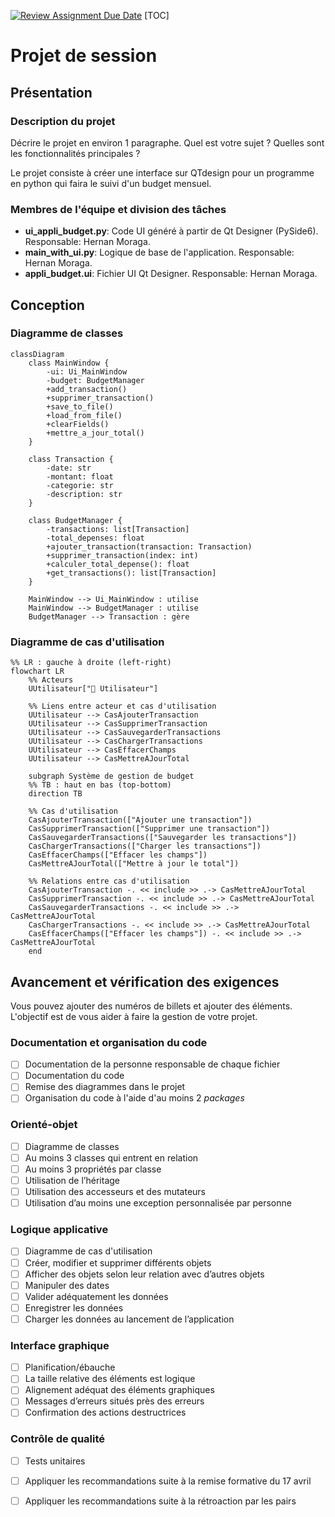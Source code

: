 [![Review Assignment Due Date](https://classroom.github.com/assets/deadline-readme-button-22041afd0340ce965d47ae6ef1cefeee28c7c493a6346c4f15d667ab976d596c.svg)](https://classroom.github.com/a/KmqJCl-o)
[TOC]

# Projet de session

## Présentation
### Description du projet
Décrire le projet en environ 1 paragraphe. Quel est votre sujet ? Quelles sont les fonctionnalités principales ?

Le projet consiste à créer une interface sur QTdesign pour un programme en python qui faira le suivi d'un budget mensuel. 

### Membres de l'équipe et division des tâches
- **ui_appli_budget.py**: Code UI généré à partir de Qt Designer (PySide6). Responsable: Hernan Moraga.
- **main_with_ui.py**: Logique de base de l'application. Responsable: Hernan Moraga.
- **appli_budget.ui**: Fichier UI Qt Designer. Responsable: Hernan Moraga.

## Conception

### Diagramme de classes

````mermaid
classDiagram
    class MainWindow {
        -ui: Ui_MainWindow
        -budget: BudgetManager
        +add_transaction()
        +supprimer_transaction()
        +save_to_file()
        +load_from_file()
        +clearFields()
        +mettre_a_jour_total()
    }

    class Transaction {
        -date: str
        -montant: float
        -categorie: str
        -description: str
    }

    class BudgetManager {
        -transactions: list[Transaction]
        -total_depenses: float
        +ajouter_transaction(transaction: Transaction)
        +supprimer_transaction(index: int)
        +calculer_total_depense(): float
        +get_transactions(): list[Transaction]
    }

    MainWindow --> Ui_MainWindow : utilise
    MainWindow --> BudgetManager : utilise
    BudgetManager --> Transaction : gère
````

### Diagramme de cas d'utilisation

````mermaid
%% LR : gauche à droite (left-right)
flowchart LR
    %% Acteurs
    UUtilisateur["👤 Utilisateur"]

    %% Liens entre acteur et cas d'utilisation
    UUtilisateur --> CasAjouterTransaction
    UUtilisateur --> CasSupprimerTransaction
    UUtilisateur --> CasSauvegarderTransactions
    UUtilisateur --> CasChargerTransactions
    UUtilisateur --> CasEffacerChamps
    UUtilisateur --> CasMettreAJourTotal

    subgraph Système de gestion de budget
    %% TB : haut en bas (top-bottom)
    direction TB

    %% Cas d'utilisation
    CasAjouterTransaction(["Ajouter une transaction"])
    CasSupprimerTransaction(["Supprimer une transaction"])
    CasSauvegarderTransactions(["Sauvegarder les transactions"])
    CasChargerTransactions(["Charger les transactions"])
    CasEffacerChamps(["Effacer les champs"])
    CasMettreAJourTotal(["Mettre à jour le total"])

    %% Relations entre cas d'utilisation
    CasAjouterTransaction -. << include >> .-> CasMettreAJourTotal
    CasSupprimerTransaction -. << include >> .-> CasMettreAJourTotal
    CasSauvegarderTransactions -. << include >> .-> CasMettreAJourTotal
    CasChargerTransactions -. << include >> .-> CasMettreAJourTotal
    CasEffacerChamps(["Effacer les champs"]) -. << include >> .-> CasMettreAJourTotal
    end
````

## Avancement et vérification des exigences
Vous pouvez ajouter des numéros de billets et ajouter des éléments. L'objectif est de vous aider à faire la gestion de votre projet.

### Documentation et organisation du code
- [ ] Documentation de la personne responsable de chaque fichier
- [ ] Documentation du code
- [ ] Remise des diagrammes dans le projet
- [ ] Organisation du code à l'aide d'au moins 2 _packages_

### Orienté-objet
- [ ] Diagramme de classes
- [ ] Au moins 3 classes qui entrent en relation 
- [ ] Au moins 3 propriétés par classe
- [ ] Utilisation de l’héritage
- [ ] Utilisation des accesseurs et des mutateurs
- [ ] Utilisation d’au moins une exception personnalisée par personne

### Logique applicative
- [ ] Diagramme de cas d'utilisation
- [ ] Créer, modifier et supprimer différents objets
- [ ] Afficher des objets selon leur relation avec d’autres objets 
-	[ ] Manipuler des dates
- [ ] Valider adéquatement les données
- [ ] Enregistrer les données
- [ ] Charger les données au lancement de l’application

### Interface graphique
- [ ] Planification/ébauche
- [ ] La taille relative des éléments est logique
- [ ] Alignement adéquat des éléments graphiques
- [ ] Messages d’erreurs situés près des erreurs
- [ ] Confirmation des actions destructrices

### Contrôle de qualité
- [ ] Tests unitaires
- [ ] Appliquer les recommandations suite à la remise formative du 17 avril
- [ ] Appliquer les recommandations suite à la rétroaction par les pairs

